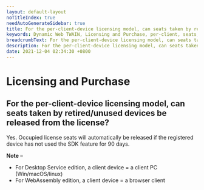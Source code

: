 ```yaml
---
layout: default-layout
noTitleIndex: true
needAutoGenerateSidebar: true
title: For the per-client-device licensing model, can seats taken by retired/unused devices be released from the license?
keywords: Dynamic Web TWAIN, Licensing and Purchase, per-client, seats, release
breadcrumbText: For the per-client-device licensing model, can seats taken by retired/unused devices be released from the license?
description: For the per-client-device licensing model, can seats taken by retired/unused devices be released from the license?
date: 2021-12-04 02:34:30 +0800
---
```


# Licensing and Purchase

## For the per-client-device licensing model, can seats taken by retired/unused devices be released from the license?

Yes. Occupied license seats will automatically be released if the registered device has not used the SDK feature for 90 days.

<strong>Note</strong> –

- For Desktop Service edition, a client device = a client PC (Win/macOS/linux)
- For WebAssembly edition, a client device = a browser client
